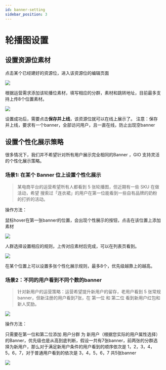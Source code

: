 ```yaml
---
id: banner-setting
sidebar_position: 3
---
```


# 轮播图设置

## 设置资源位素材[](#she-zhi-zi-yuan-wei-su-cai)

点击某个已经建好的资源位，进入该资源位的编辑页面​

![](/img/assets-M2qbZInaXgdm8kkNosp-MHsyvehUL3ehsMelxFs-MHt1NgIORTHYI8qwOtHimage.png)

根据运营需求添加该轮播位素材，填写相应的分群，素材和跳转地址，目前最多支持上传8个位置素材。​

![](/img/assets-M2qbZInaXgdm8kkNosp-MHsyvehUL3ehsMelxFs-MHt25ZcytAJNI-TjhHEimage.png)

设置成功后，需要点击**保存并上线**，该资源位就可以在线上展示了。 注意：保存并上线，要求有一个banner，全部访问用户，且一直在线，防止出现空banner‌


## 设置个性化展示策略[](#she-zhi-ge-xing-hua-zhan-shi-ce-lve)

‌很多情况下，我们并不希望针对所有用户展示完全相同的Banner ，GIO 支持灵活的个性化展示策略。‌


### 场景1: 在某个 Banner 位上设置个性化展示[](#chang-jing-1-zai-mou-ge-banner-wei-shang-she-zhi-ge-xing-hua-zhan-shi)

> 某电商平台的运营希望所有人都看到 5 张轮播图，但近期有一些 SKU 在做活动，希望 搜索过「连衣裙」的用户在第一位能看到一些自有品牌的奶粉的打折的活动。

操作方法：‌

鼠标hover在第一张banner的位置，会出现个性展示的按钮，点击在该位置上添加素材​‌

![](/img/assets-M2qbZInaXgdm8kkNosp-MHsyvehUL3ehsMelxFs-MHtt3Mdv4Nw94jrgDMoimage.png)

人群选择设置相应的规则，上传对应素材后完成，可以在列表页看到。‌

![](/img/assets-M2qbZInaXgdm8kkNosp-MHsyvehUL3ehsMelxFs-MHtt-3Y07iQJC7E2dVBimage.png)

在某个位置上可以设置多张个性化展示规则，最多8个，优先级越靠上的越高。‌


### 场景2：不同的用户看到不同个数的banner[](#chang-jing-2-bu-tong-de-yong-hu-kan-dao-bu-tong-ge-shu-de-banner)

> 针对新用户的运营策略：运营希望提升新用户的留存，老用户看到 5 张常规banner，但新注册的用户看到7张，在 第一位 和 第二位 看到新用户红包和新人奖励。

![](/img/assets-Lpwgem-x8KzhBglybzw-Lyb8HQAdQZpjqs4ukbL-Lyb9Vooyt1oE0mUaevG%E5%AF%B9%E6%AF%94.png)

操作方法：‌

只需要在第一位和第二位添加 用户分群 为 新用户（根据您实际的用户属性选择）的Banner，优先级也是从高到底判断，假设一共有7张banner，前两张的分群选择为新用户，那么对于满足新用户条件的用户看到的顺序依次是 1，2，3，4，5，6，7，对于普通用户看到的依次是 3，4，5，6，7 共5张banner​

![](/img/assets-Lpwgem-x8KzhBglybzw-Lyb8HQAdQZpjqs4ukbL-Lyb9PjVSVlLOgz8pCFs%E7%BC%96%E8%BE%91%E5%AE%8C%E6%88%90.png)
